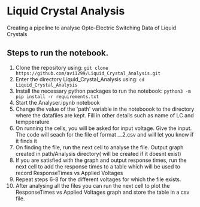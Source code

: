 # Liquid Crystal Analysis
Creating a pipeline to analyse Opto-Electric Switching Data of Liquid Crystals

## Steps to run the notebook.
1. Clone the repository using: ```git clone https://github.com/avi1299/Liquid_Crystal_Analysis.git```
2. Enter the directory Liquid_Crystal_Analysis using: ```cd Liquid_Crystal_Analysis ```
3. Install the necessary python packages to run the notebook: ```python3 -m pip install -r requirements.txt```
4. Start the Analyser.ipynb notebook
5. Change the value of the 'path' variable in the noteboook to the directory where the datafiles are kept. Fill in other details such as name of LC and tempperature
6. On running the cells, you will be asked for input voltage. Give the input. The code will seach for the file of format <temp>_<voltage>_2.csv and will let you know if it finds it
7. On finding the file, run the next cell to analyse the file. Output graph created in path/Analysis directory( will be created if it doesnt exist)
8. If you are satisfied with the graph and output response times, run the next cell to add the response times to a table which will be used to record ResponseTimes vs Applied Voltages 
9. Repeat steps 6-8 for the different voltages for which the file exists.
10. After analysing all the files you can run the next cell to plot the ResponseTimes vs Applied Voltages graph and store the table in a csv file.
